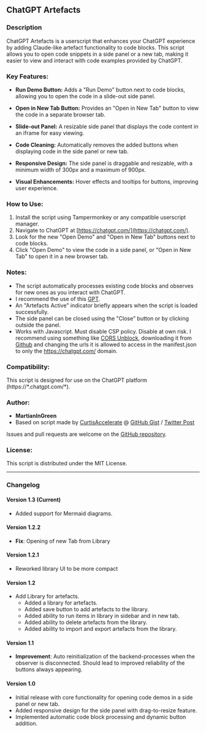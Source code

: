 ## ChatGPT Artefacts

### Description

ChatGPT Artefacts is a userscript that enhances your ChatGPT experience by adding Claude-like artefact functionality to code blocks. This script allows you to open code snippets in a side panel or a new tab, making it easier to view and interact with code examples provided by ChatGPT.

### Key Features:

- **Run Demo Button:** Adds a "Run Demo" button next to code blocks, allowing you to open the code in a slide-out side panel.
  
- **Open in New Tab Button:** Provides an "Open in New Tab" button to view the code in a separate browser tab.
  
- **Slide-out Panel:** A resizable side panel that displays the code content in an iframe for easy viewing.

- **Code Cleaning:** Automatically removes the added buttons when displaying code in the side panel or new tab.

- **Responsive Design:** The side panel is draggable and resizable, with a minimum width of 300px and a maximum of 900px.

- **Visual Enhancements:** Hover effects and tooltips for buttons, improving user experience.

### How to Use:

1. Install the script using Tampermonkey or any compatible userscript manager.
2. Navigate to ChatGPT at [https://chatgpt.com/](https://chatgpt.com/).
3. Look for the new "Open Demo" and "Open in New Tab" buttons next to code blocks.
4. Click "Open Demo" to view the code in a side panel, or "Open in New Tab" to open it in a new browser tab.

### Notes:

- The script automatically processes existing code blocks and observes for new ones as you interact with ChatGPT.
- I recommend the use of this [GPT](https://chatgpt.com/g/g-OtVzlVWW6-artefacty).
- An "Artefacts Active" indicator briefly appears when the script is loaded successfully.
- The side panel can be closed using the "Close" button or by clicking outside the panel.
- Works with Javascript. Must disable CSP policy. Disable at own risk. I recommend using something like [CORS Unblock](https://webextension.org/listing/access-control.html), downloading it from [Github](https://github.com/balvin-perrie/Access-Control-Allow-Origin---Unblock) and changing the urls it is allowed to access in the manifest.json to only the https://chatgpt.com/ domain.

### Compatibility:

This script is designed for use on the ChatGPT platform (https://\*.chatgpt.com/\*).

### Author:

- **MartianInGreen**
- Based on script made by [CurtisAccelerate](https://github.com/CurtisAccelerate) @ [GitHub Gist](https://gist.github.com/CurtisAccelerate/64a20b1d5df6240119bb0a3f4b5abf31) / [Twitter Post](https://x.com/BBacktesting/status/1804481588941533255)
  
Issues and pull requests are welcome on the [GitHub repository](https://github.com/MartianInGreen/ChatGPT-Enhancements).

### License:

This script is distributed under the MIT License.

---

### Changelog

#### Version 1.3 (Current)
- Added support for Mermaid diagrams.

#### Version 1.2.2 
- **Fix**: Opening of new Tab from Library

#### Version 1.2.1 
- Reworked library UI to be more compact

#### Version 1.2 
- Add Library for artefacts.
  - Added a library for artefacts.
  - Added save button to add artefacts to the library.
  - Added ability to run items in library in sidebar and in new tab.
  - Added ability to delete artefacts from the library.
  - Added ability to import and export artefacts from the library.

#### Version 1.1 
- **Improvement**: Auto reinitialization of the backend-processes when the observer is disconnected. Should lead to improved reliability of the buttons always appearing.

#### Version 1.0 
- Initial release with core functionality for opening code demos in a side panel or new tab.
- Added responsive design for the side panel with drag-to-resize feature.
- Implemented automatic code block processing and dynamic button addition.

